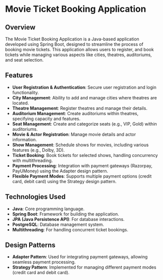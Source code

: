 # Movie Ticket Booking Application

## Overview
The Movie Ticket Booking Application is a Java-based application developed using Spring Boot, designed to streamline the process of booking movie tickets. This application allows users to register, and book tickets while managing various aspects like cities, theatres, auditoriums, and seat selection.

## Features
- **User Registration & Authentication**: Secure user registration and login functionality.
- **City Management**: Ability to add and manage cities where theatres are located.
- **Theatre Management**: Register theatres and manage their details.
- **Auditorium Management**: Create auditoriums within theatres, specifying capacity and features.
- **Seat Management**: Create and categorize seats (e.g., VIP, Gold) within auditoriums.
- **Movie & Actor Registration**: Manage movie details and actor information.
- **Show Management**: Schedule shows for movies, including various features (e.g., Dolby, 3D).
- **Ticket Booking**: Book tickets for selected shows, handling concurrency with multithreading.
- **Payment Processing**: Integration with payment gateways (Razorpay, PayUMoney) using the Adapter design pattern.
- **Flexible Payment Modes**: Supports multiple payment options (credit card, debit card) using the Strategy design pattern.

## Technologies Used
- **Java**: Core programming language.
- **Spring Boot**: Framework for building the application.
- **JPA (Java Persistence API)**: For database interactions.
- **PostgreSQL**: Database management system.
- **Multithreading**: For handling concurrent ticket bookings.

## Design Patterns
- **Adapter Pattern**: Used for integrating payment gateways, allowing seamless payment processing.
- **Strategy Pattern**: Implemented for managing different payment modes (credit card and debit card).
